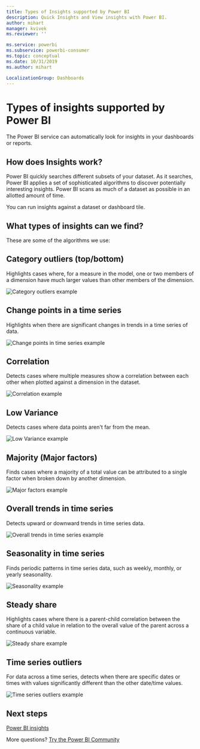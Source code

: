 ```yaml
---
title: Types of Insights supported by Power BI
description: Quick Insights and View insights with Power BI.
author: mihart
manager: kvivek
ms.reviewer: ''

ms.service: powerbi
ms.subservice: powerbi-consumer
ms.topic: conceptual
ms.date: 10/31/2019
ms.author: mihart

LocalizationGroup: Dashboards
---
```

# Types of insights supported by Power BI

The Power BI service can automatically look for insights in your dashboards or reports.

## How does Insights work?
Power BI quickly searches different subsets of your dataset. As it searches, Power BI applies a set of sophisticated algorithms to discover potentially interesting insights. Power BI scans as much of a dataset as possible in an allotted amount of time.

You can run insights against a dataset or dashboard tile.   

## What types of insights can we find?
These are some of the algorithms we use:

## Category outliers (top/bottom)
Highlights cases where, for a measure in the model, one or two members of a dimension have much larger values than other members of the dimension.  

![Category outliers example](./media/end-user-insight-types/pbi-auto-insight-types-category-outliers.png)

## Change points in a time series
Highlights when there are significant changes in trends in a time series of data.

![Change points in time series example](./media/end-user-insight-types/pbi-auto-insight-types-changepoint.png)

## Correlation
Detects cases where multiple measures show a correlation between each other when plotted against a dimension in the dataset.

![Correlation example](./media/end-user-insight-types/pbi-auto-insight-types-correlation.png)

## Low Variance
Detects cases where data points aren't far from the mean.

![Low Variance example](./media/end-user-insight-types/power-bi-low-variance.png)

## Majority (Major factors)
Finds cases where a majority of a total value can be attributed to a single factor when broken down by another dimension.  

![Major factors example](./media/end-user-insight-types/pbi-auto-insight-types-majority.png)

## Overall trends in time series
Detects upward or downward trends in time series data.

![Overall trends in time series example](./media/end-user-insight-types/pbi-auto-insight-types-trend.png)

## Seasonality in time series
Finds periodic patterns in time series data, such as weekly, monthly, or yearly seasonality.

![Seasonality example](./media/end-user-insight-types/pbi-auto-insight-types-seasonality-new.png)

## Steady share
Highlights cases where there is a parent-child correlation between the share of a child value in relation to the overall value of the parent across a continuous variable.

![Steady share example](./media/end-user-insight-types/pbi-auto-insight-types-steadyshare.png)

## Time series outliers
For data across a time series, detects when there are specific dates or times with values significantly different than the other date/time values.

![Time series outliers example](./media/end-user-insight-types/pbi-auto-insight-types-time-series-outliers.png)

## Next steps
[Power BI insights](end-user-insights.md)

More questions? [Try the Power BI Community](https://community.powerbi.com/)

